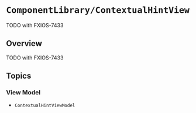 # ``ComponentLibrary/ContextualHintView``

TODO with FXIOS-7433

## Overview

TODO with FXIOS-7433

## Topics

### View Model

- ``ContextualHintViewModel``
